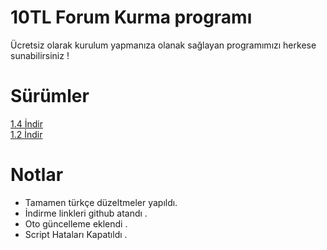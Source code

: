 # 10TL Forum Kurma programı
Ücretsiz olarak kurulum yapmanıza olanak sağlayan programımızı herkese sunabilirsiniz !

# Sürümler

<a href="https://github.com/Muratbaykam/10tlforumcreator/blob/master/10TLForum%20Creator-%2014.zip">1.4 İndir</a><br>
<a href="https://github.com/Muratbaykam/10tlforumcreator/blob/master/10TLForum%20Creator%20-%2012.zip">1.2 İndir</a>

# Notlar
* Tamamen türkçe düzeltmeler yapıldı.
* İndirme linkleri github atandı .
* Oto güncelleme eklendi .
* Script Hataları Kapatıldı . 

